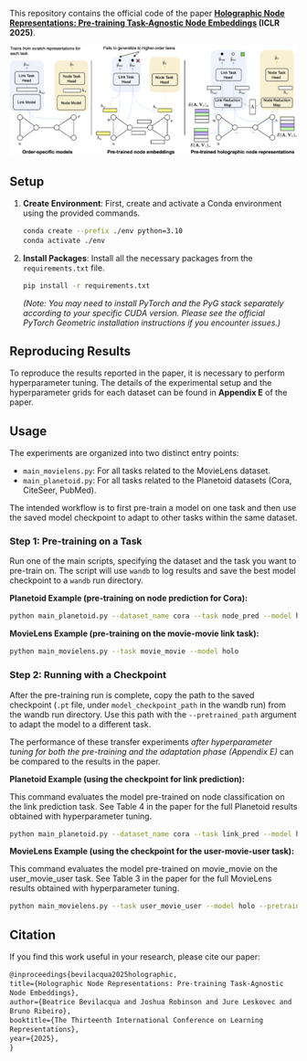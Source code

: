 This repository contains the official code of the paper **[Holographic Node Representations: Pre-training Task-Agnostic Node Embeddings](https://openreview.net/forum?id=tGYFikNONB) (ICLR 2025)**.

<p align="center">
<img src=./holo.png>
</p>

## Setup

1.  **Create Environment**: First, create and activate a Conda environment using the provided commands.

    ```bash
    conda create --prefix ./env python=3.10
    conda activate ./env
    ```

2.  **Install Packages**: Install all the necessary packages from the `requirements.txt` file.

    ```bash
    pip install -r requirements.txt
    ```
    *(Note: You may need to install PyTorch and the PyG stack separately according to your specific CUDA version. Please see the official PyTorch Geometric installation instructions if you encounter issues.)*

## Reproducing Results

To reproduce the results reported in the paper, it is necessary to perform hyperparameter tuning. The details of the experimental setup and the hyperparameter grids for each dataset can be found in **Appendix E** of the paper.

## Usage

The experiments are organized into two distinct entry points:
* `main_movielens.py`: For all tasks related to the MovieLens dataset.
* `main_planetoid.py`: For all tasks related to the Planetoid datasets (Cora, CiteSeer, PubMed).

The intended workflow is to first pre-train a model on one task and then use the saved model checkpoint to adapt to other tasks within the same dataset.

### Step 1: Pre-training on a Task

Run one of the main scripts, specifying the dataset and the task you want to pre-train on. The script will use `wandb` to log results and save the best model checkpoint to a `wandb` run directory.

**Planetoid Example (pre-training on node prediction for Cora):**
```bash
python main_planetoid.py --dataset_name cora --task node_pred --model holo
```

**MovieLens Example (pre-training on the movie-movie link task):**
```bash
python main_movielens.py --task movie_movie --model holo
```

### Step 2: Running with a Checkpoint
After the pre-training run is complete, copy the path to the saved checkpoint (`.pt` file, under `model_checkpoint_path` in the wandb run) from the wandb run directory. Use this path with the `--pretrained_path` argument to adapt the model to a different task. 

The performance of these transfer experiments *after hyperparameter tuning for both the pre-training and the adaptation phase (Appendix E)* can be compared to the results in the paper.

**Planetoid Example (using the checkpoint for link prediction):**

This command evaluates the model pre-trained on node classification on the link prediction task. See Table 4 in the paper for the full Planetoid results obtained with hyperparameter tuning.

```bash
python main_planetoid.py --dataset_name cora --task link_pred --model holo --pretrained_path <path_to_your_wandb_checkpoint.pt>
```

**MovieLens Example (using the checkpoint for the user-movie-user task):**

This command evaluates the model pre-trained on movie_movie on the user_movie_user task. See Table 3 in the paper for the full MovieLens results obtained with hyperparameter tuning.

```bash
python main_movielens.py --task user_movie_user --model holo --pretrained_path <path_to_your_wandb_checkpoint.pt>
```

## Citation

If you find this work useful in your research, please cite our paper:

```
@inproceedings{bevilacqua2025holographic,
title={Holographic Node Representations: Pre-training Task-Agnostic Node Embeddings},
author={Beatrice Bevilacqua and Joshua Robinson and Jure Leskovec and Bruno Ribeiro},
booktitle={The Thirteenth International Conference on Learning Representations},
year={2025},
}
```

